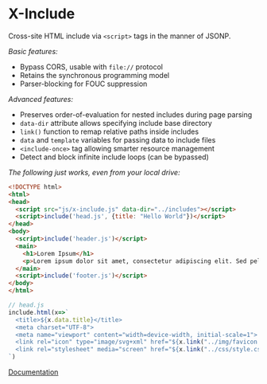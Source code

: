 # X-Include

Cross-site HTML include via `<script>` tags in the manner of JSONP.

*Basic features:*

- Bypass CORS, usable with `file://` protocol
- Retains the synchronous programming model
- Parser-blocking for FOUC suppression

*Advanced features:*

- Preserves order-of-evaluation for nested includes during page parsing
- `data-dir` attribute allows specifying include base directory
- `link()` function to remap relative paths inside includes
- `data` and `template` variables for passing data to include files
- `<include-once>` tag allowing smarter resource management
- Detect and block infinite include loops (can be bypassed)

*The following just works, even from your local drive:*

```html
<!DOCTYPE html>
<html>
<head>
  <script src="js/x-include.js" data-dir="../includes"></script>
  <script>include('head.js', {title: "Hello World"})</script>
</head>
<body>
  <script>include('header.js')</script>
  <main>
    <h1>Lorem Ipsum</h1>
    <p>Lorem ipsum dolor sit amet, consectetur adipiscing elit. Sed pellentesque neque vitae varius facilisis.</p>
  </main>
  <script>include('footer.js')</script>
</body>
</html>
```
```js
// head.js
include.html(x=>`
  <title>${x.data.title}</title>
  <meta charset="UTF-8">
  <meta name="viewport" content="width=device-width, initial-scale=1">
  <link rel="icon" type="image/svg+xml" href="${x.link("../img/favicon.svg")}">
  <link rel="stylesheet" media="screen" href="${x.link("../css/style.css")}">
`)
```

[Documentation](https://miragecraft.com/@/page/gFGr5LUEipdjouz1)
